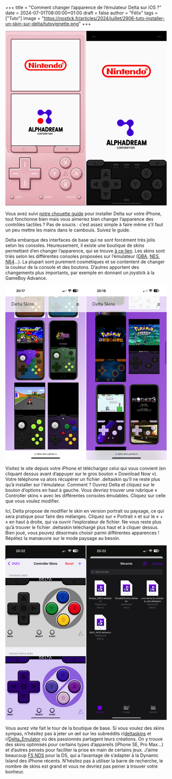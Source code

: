 +++
title = "Comment changer l’apparence de l’émulateur Delta sur iOS ?"
date = 2024-07-01T08:00:00+01:00
draft = false
author = "Félix"
tags = ["Tuto"]
image = "https://nostick.fr/articles/2024/juillet/2906-tuto-installer-un-skin-sur-delta/tutovignette.png"
+++

![Deux skins pour Delta sur iOS.](tutodelta1.jpg "Le skin de base sur DS / un skin personnalisé")

Vous avez suivi [notre chouette guide](https://nostick.fr/articles/2024/avril/1904-comment-installer-et-utiliser-delta/) pour installer Delta sur votre iPhone, tout fonctionne bien mais vous aimeriez bien changer l’apparence des contrôles tactiles ? Pas de soucis : c’est assez simple à faire même s’il faut un peu mettre les mains dans le cambouis. Suivez le guide.

Delta embarque des interfaces de base qui ne sont forcément très jolis selon les consoles. Heureusement, il existe une boutique de *skins* permettant d’en changer l’apparence, qui se trouve [à ce lien](https://delta-skins.github.io/index.html). Les skins sont triés selon les différentes consoles proposées sur l’émulateur ([GBA](https://delta-skins.github.io/gba.html), [NES](https://delta-skins.github.io/nes.html), [N64](https://delta-skins.github.io/n64.html)…). La plupart sont purement cosmétiques et se contentent de changer la couleur de la console et des boutons. D’autres apportent des changements plus importants, par exemple en donnant un joystick à la GameBoy Advance. 

![La boutique de skins de Delta sur iOS.](tutodelta2.jpg "La boutique de skins.")

Visitez le site depuis votre iPhone et téléchargez celui qui vous convient (en cliquant dessus avant d’appuyer sur le gros bouton « Download Now »). Votre téléphone va alors récupérer un fichier .deltaskin qu’il ne reste plus qu’à installer sur l'émulateur. Comment ? Ouvrez Delta et cliquez sur le bouton d’options en haut à gauche. Vous devriez trouver une rubrique « Controller skins » avec les différentes consoles émulables. Cliquez sur celle que vous voulez modifier.

Ici, Delta propose de modifier le skin en version portrait ou paysage, ce qui sera pratique pour faire des mélanges. Cliquez sur « Portrait » et sur le « + » en haut à droite, qui va ouvrir l’explorateur de fichier. Ne vous reste plus qu’à trouver le fichier .deltaskin téléchargé plus haut et à cliquer dessus. Bien joué, vous pouvez désormais choisir parmi différentes apparences ! Répétez la manœuvre sur le mode paysage au besoin.

![Delta sur iOS.](tutodelta3.jpg "Simple comme bonjour !")

Vous aurez vite fait le tour de la boutique de base. Si vous voulez des skins sympas, n’hésitez pas à jeter un œil sur les subreddits r/[deltaskins](https://www.reddit.com/r/deltaskins/) et r/[Delta_Emulator](https://www.reddit.com/r/Delta_Emulator/) où des passionnés partagent leurs créations. On y trouve des skins optimisés pour certains types d’appareils (iPhone SE, Pro Max…) et d’autres pensés pour faciliter la prise en main de certains jeux. J’aime beaucoup [FS NDS](https://www.reddit.com/r/Delta_Emulator/comments/1cinys6/i_made_a_full_screen_ds_skin_that_is_actually/) pour la DS, qui a l’avantage de s’adapter à la Dynamic Island des iPhone récents. N’hésitez pas à utiliser la barre de recherche, le nombre de skins est grand et vous ne devriez pas peiner à trouver votre bonheur.